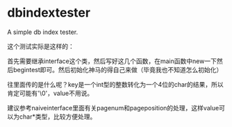 # dbindextester
A simple db index tester.

这个测试实际是这样的：

首先需要继承interface这个类，然后写好这几个函数，在main函数中new一下然后begintest即可。然后初始化神马的得自己来做（毕竟我也不知道怎么初始化）

往里面传的是什么呢？key是一个int型的整数转化为一个4位的char的结果，所以肯定可能有'\0'，value不用说。

建议参考naiveinterface里面有关pagenum和pageposition的处理，这样value可以为char*类型，比较方便处理。
